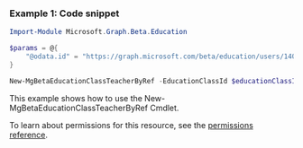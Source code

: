 ### Example 1: Code snippet

```powershellImport-Module Microsoft.Graph.Beta.Education

$params = @{
	"@odata.id" = "https://graph.microsoft.com/beta/education/users/14011"
}

New-MgBetaEducationClassTeacherByRef -EducationClassId $educationClassId -BodyParameter $params
```
This example shows how to use the New-MgBetaEducationClassTeacherByRef Cmdlet.
To learn about permissions for this resource, see the [permissions reference](/graph/permissions-reference).

